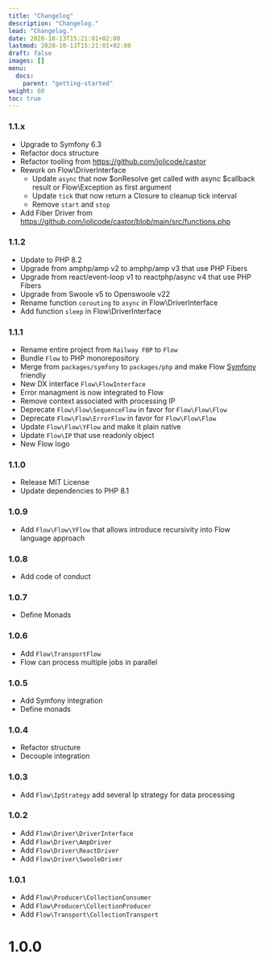 ```yaml
---
title: "Changelog"
description: "Changelog."
lead: "Changelog."
date: 2020-10-13T15:21:01+02:00
lastmod: 2020-10-13T15:21:01+02:00
draft: false
images: []
menu:
  docs:
    parent: "getting-started"
weight: 60
toc: true
---
```


### 1.1.x

- Upgrade to Symfony 6.3
- Refactor docs structure
- Refactor tooling from https://github.com/jolicode/castor
- Rework on Flow\DriverInterface
  - Update `async` that now $onResolve get called with async $callback result or Flow\Exception as first argument
  - Update `tick` that now return a Closure to cleanup tick interval
  - Remove `start` and `stop`
- Add Fiber Driver from https://github.com/jolicode/castor/blob/main/src/functions.php

### 1.1.2

- Update to PHP 8.2
- Upgrade from amphp/amp v2 to amphp/amp v3 that use PHP Fibers
- Upgrade from react/event-loop v1 to reactphp/async v4 that use PHP Fibers
- Upgrade from Swoole v5 to Openswoole v22
- Rename function `corouting` to `async` in Flow\DriverInterface
- Add function `sleep` in Flow\DriverInterface

### 1.1.1

- Rename entire project from `Railway FBP` to `Flow`
- Bundle `Flow` to PHP monorepository
- Merge from `packages/symfony` to `packages/php` and make Flow [Symfony](https://symfony.com) friendly
- New DX interface `Flow\FlowInterface`
- Error managment is now integrated to Flow
- Remove context associated with processing IP
- Deprecate `Flow\Flow\SequenceFlow` in favor for `Flow\Flow\Flow`
- Deprecate `Flow\Flow\ErrorFlow` in favor for `Flow\Flow\Flow`
- Update `Flow\Flow\YFlow` and make it plain native
- Update `Flow\IP` that use readonly object
- New Flow logo

### 1.1.0

- Release MIT License
- Update dependencies to PHP 8.1

### 1.0.9

- Add `Flow\Flow\YFlow` that allows introduce recursivity into Flow language approach

### 1.0.8

- Add code of conduct

### 1.0.7

- Define Monads

### 1.0.6

- Add `Flow\TransportFlow`
- Flow can process multiple jobs in parallel

### 1.0.5

- Add Symfony integration
- Define monads

### 1.0.4

- Refactor structure
- Decouple integration

### 1.0.3

- Add `Flow\IpStrategy` add several Ip strategy for data processing

### 1.0.2

- Add `Flow\Driver\DriverInterface`
- Add `Flow\Driver\AmpDriver`
- Add `Flow\Driver\ReactDriver`
- Add `Flow\Driver\SwooleDriver`

### 1.0.1

- Add `Flow\Producer\CollectionConsumer`
- Add `Flow\Producer\CollectionProducer`
- Add `Flow\Transport\CollectionTransport`

# 1.0.0
